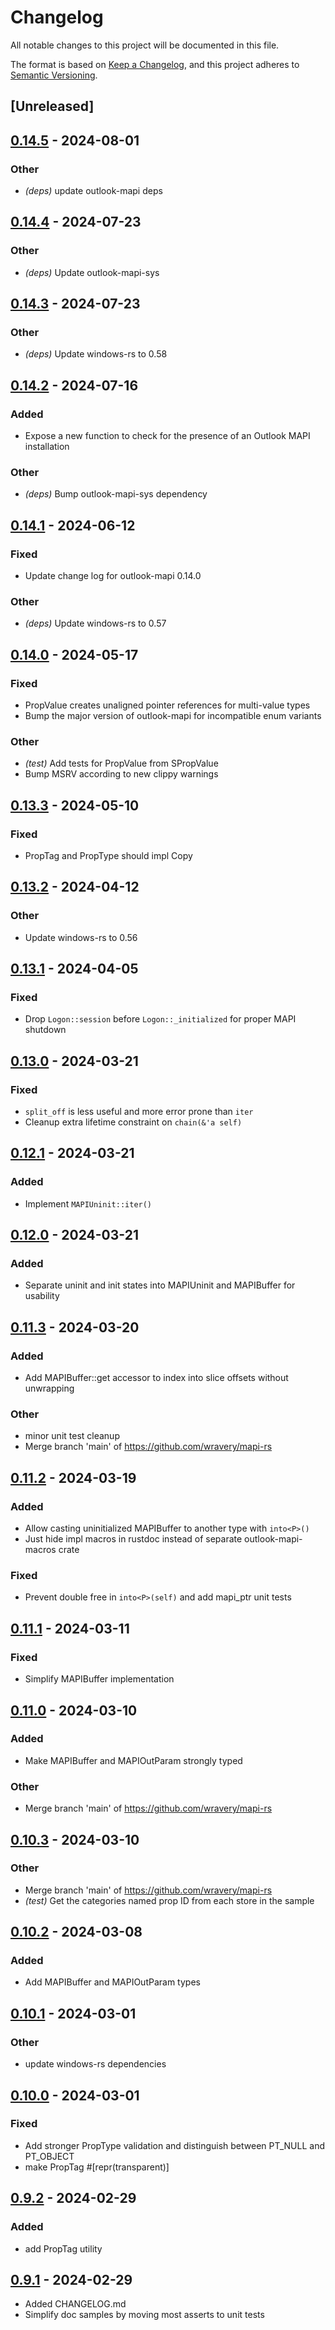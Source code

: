 # Changelog
All notable changes to this project will be documented in this file.

The format is based on [Keep a Changelog](https://keepachangelog.com/en/1.0.0/),
and this project adheres to [Semantic Versioning](https://semver.org/spec/v2.0.0.html).

## [Unreleased]

## [0.14.5](https://github.com/wravery/mapi-rs/compare/outlook-mapi-v0.14.4...outlook-mapi-v0.14.5) - 2024-08-01

### Other
- *(deps)* update outlook-mapi deps

## [0.14.4](https://github.com/wravery/mapi-rs/compare/outlook-mapi-v0.14.3...outlook-mapi-v0.14.4) - 2024-07-23

### Other
- *(deps)* Update outlook-mapi-sys

## [0.14.3](https://github.com/wravery/mapi-rs/compare/outlook-mapi-v0.14.2...outlook-mapi-v0.14.3) - 2024-07-23

### Other
- *(deps)* Update windows-rs to 0.58

## [0.14.2](https://github.com/wravery/mapi-rs/compare/outlook-mapi-v0.14.1...outlook-mapi-v0.14.2) - 2024-07-16

### Added
- Expose a new function to check for the presence of an Outlook MAPI installation

### Other
- *(deps)* Bump outlook-mapi-sys dependency

## [0.14.1](https://github.com/wravery/mapi-rs/compare/outlook-mapi-v0.14.0...outlook-mapi-v0.14.1) - 2024-06-12

### Fixed
- Update change log for outlook-mapi 0.14.0

### Other
- *(deps)* Update windows-rs to 0.57

## [0.14.0](https://github.com/wravery/mapi-rs/compare/outlook-mapi-v0.13.3...outlook-mapi-v0.14.0) - 2024-05-17

### Fixed
- PropValue creates unaligned pointer references for multi-value types
- Bump the major version of outlook-mapi for incompatible enum variants

### Other
- *(test)* Add tests for PropValue from SPropValue
- Bump MSRV according to new clippy warnings

## [0.13.3](https://github.com/wravery/mapi-rs/compare/outlook-mapi-v0.13.2...outlook-mapi-v0.13.3) - 2024-05-10

### Fixed
- PropTag and PropType should impl Copy

## [0.13.2](https://github.com/wravery/mapi-rs/compare/outlook-mapi-v0.13.1...outlook-mapi-v0.13.2) - 2024-04-12

### Other
- Update windows-rs to 0.56

## [0.13.1](https://github.com/wravery/mapi-rs/compare/outlook-mapi-v0.13.0...outlook-mapi-v0.13.1) - 2024-04-05

### Fixed
- Drop `Logon::session` before `Logon::_initialized` for proper MAPI shutdown

## [0.13.0](https://github.com/wravery/mapi-rs/compare/outlook-mapi-v0.12.1...outlook-mapi-v0.13.0) - 2024-03-21

### Fixed
- `split_off` is less useful and more error prone than `iter`
- Cleanup extra lifetime constraint on `chain(&'a self)`

## [0.12.1](https://github.com/wravery/mapi-rs/compare/outlook-mapi-v0.12.0...outlook-mapi-v0.12.1) - 2024-03-21

### Added
- Implement `MAPIUninit::iter()`

## [0.12.0](https://github.com/wravery/mapi-rs/compare/outlook-mapi-v0.11.3...outlook-mapi-v0.12.0) - 2024-03-21

### Added
- Separate uninit and init states into MAPIUninit and MAPIBuffer for usability

## [0.11.3](https://github.com/wravery/mapi-rs/compare/outlook-mapi-v0.11.2...outlook-mapi-v0.11.3) - 2024-03-20

### Added
- Add MAPIBuffer::get accessor to index into slice offsets without unwrapping

### Other
- minor unit test cleanup
- Merge branch 'main' of https://github.com/wravery/mapi-rs

## [0.11.2](https://github.com/wravery/mapi-rs/compare/outlook-mapi-v0.11.1...outlook-mapi-v0.11.2) - 2024-03-19

### Added
- Allow casting uninitialized MAPIBuffer to another type with `into<P>()`
- Just hide impl macros in rustdoc instead of separate outlook-mapi-macros crate

### Fixed
- Prevent double free in `into<P>(self)` and add mapi_ptr unit tests

## [0.11.1](https://github.com/wravery/mapi-rs/compare/outlook-mapi-v0.11.0...outlook-mapi-v0.11.1) - 2024-03-11

### Fixed
- Simplify MAPIBuffer implementation

## [0.11.0](https://github.com/wravery/mapi-rs/compare/outlook-mapi-v0.10.3...outlook-mapi-v0.11.0) - 2024-03-10

### Added
- Make MAPIBuffer and MAPIOutParam strongly typed

### Other
- Merge branch 'main' of https://github.com/wravery/mapi-rs

## [0.10.3](https://github.com/wravery/mapi-rs/compare/outlook-mapi-v0.10.2...outlook-mapi-v0.10.3) - 2024-03-10

### Other
- Merge branch 'main' of https://github.com/wravery/mapi-rs
- *(test)* Get the categories named prop ID from each store in the sample

## [0.10.2](https://github.com/wravery/mapi-rs/compare/outlook-mapi-v0.10.1...outlook-mapi-v0.10.2) - 2024-03-08

### Added
- Add MAPIBuffer and MAPIOutParam types

## [0.10.1](https://github.com/wravery/mapi-rs/compare/outlook-mapi-v0.10.0...outlook-mapi-v0.10.1) - 2024-03-01

### Other
- update windows-rs dependencies

## [0.10.0](https://github.com/wravery/mapi-rs/compare/outlook-mapi-v0.9.2...outlook-mapi-v0.10.0) - 2024-03-01

### Fixed
- Add stronger PropType validation and distinguish between PT_NULL and PT_OBJECT
- make PropTag #[repr(transparent)]

## [0.9.2](https://github.com/wravery/mapi-rs/compare/outlook-mapi-v0.9.1...outlook-mapi-v0.9.2) - 2024-02-29

### Added
- add PropTag utility

## [0.9.1](https://github.com/wravery/mapi-rs/compare/outlook-mapi-v0.9.0...outlook-mapi-v0.9.1) - 2024-02-29
- Added CHANGELOG.md
- Simplify doc samples by moving most asserts to unit tests
